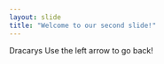 ```yaml
---
layout: slide
title: "Welcome to our second slide!"
---
```

Dracarys
Use the left arrow to go back!
